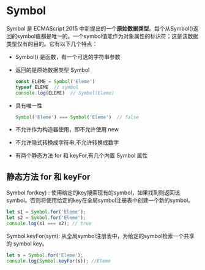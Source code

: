 # Symbol

Symbol 是 ECMAScript 2015 中新提出的一个**原始数据类型**。每个从Symbol()返回的symbol值都是唯一的。一个symbol值能作为对象属性的标识符；这是该数据类型仅有的目的。它有以下几个特点：

- Symbol() 是函数，有一个可选的字符串参数
- 返回的是原始数据类型 Symbol
  
  ```js
  const ELEME = Symbol('Eleme')
  typeof ELEME  // symbol
  console.log(ELEME)  // Symbol(Eleme)
  ```

- 具有唯一性

  ```js
  Symbol('Eleme') === Symbol('Eleme')  // false
  ```

- 不允许作为构造器使用，即不允许使用 new
- 不允许隐式转换成字符串,不允许转换成数字
- 有两个静态方法 for 和 keyFor,有几个内置 Symbol 属性

## 静态方法 for 和 keyFor

Symbol.for(key) : 使用给定的key搜索现有的symbol，如果找到则返回该symbol。否则将使用给定的key在全局symbol注册表中创建一个新的symbol。

```js
let s1 = Symbol.for('Eleme');
let s2 = Symbol.for('Eleme');
console.log(s1 === s2); // true
```

Symbol.keyFor(sym): 从全局symbol注册表中，为给定的symbol检索一个共享的 symbol key。

```js
let s = Symbol.for('Eleme');
console.log(Symbol.keyFor(s)); //Eleme
```
